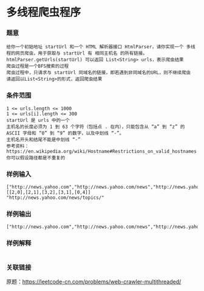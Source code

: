 
# 多线程爬虫程序

### 题意
```
给你一个初始地址 startUrl 和一个 HTML 解析器接口 HtmlParser，请你实现一个 多线程的网页爬虫，用于获取与 startUrl 有 相同主机名 的所有链接。
htmlParser.getUrls(startUrl) 可以返回 List<String> urls，表示爬虫结果
爬虫过程是一个BFS搜索的过程
爬虫过程中，只请求与 startUrl 同域名的链接，即若遇到非同域名的URL，则不继续爬虫
请返回以List<String>的形式，返回爬虫结果
```

### 条件范围
```
1 <= urls.length <= 1000
1 <= urls[i].length <= 300
startUrl 是 urls 中的一个
主机名的长度必须为 1 到 63 个字符（包括点 . 在内），只能包含从 “a” 到 “z” 的 ASCII 字母和 “0” 到 “9” 的数字，以及中划线 “-”。
主机名开头和结尾不能是中划线 “-”
参考资料：https://en.wikipedia.org/wiki/Hostname#Restrictions_on_valid_hostnames
你可以假设路径都是不重复的
```

### 样例输入
```
["http://news.yahoo.com","http://news.yahoo.com/news","http://news.yahoo.com/news/topics/","http://news.google.com","http://news.yahoo.com/us"]
[[2,0],[2,1],[3,2],[3,1],[0,4]]
"http://news.yahoo.com/news/topics/"
```

### 样例输出
```
["http://news.yahoo.com","http://news.yahoo.com/news","http://news.yahoo.com/news/topics/","http://news.yahoo.com/us"]
```

### 样例解释
```
```

### 关联链接
原题：https://leetcode-cn.com/problems/web-crawler-multithreaded/
